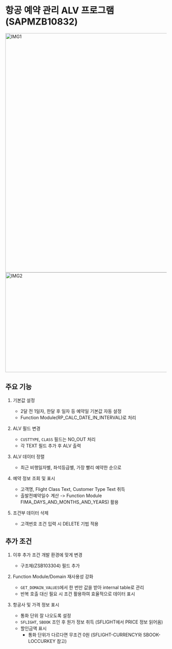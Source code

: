 # 항공 예약 관리 ALV 프로그램 (SAPMZB10832)
<img width="991" height="748" alt="IMG1" src="https://github.com/user-attachments/assets/4f518d26-bd79-4a03-81e3-f8493c7283da" />
<img width="959" height="312" alt="IMG2" src="https://github.com/user-attachments/assets/a70c1cca-f949-4259-8989-c196367fdaae" />

## 주요 기능

1. 기본값 설정

   - 2달 전 1일자, 한달 후 일자 등 예약일 기본값 자동 설정
   - Function Module(RP_CALC_DATE_IN_INTERVAL)로 처리

2. ALV 필드 변경

   - `CUSTTYPE`, `CLASS` 필드는 NO_OUT 처리
   - 각 TEXT 필드 추가 후 ALV 출력

3. ALV 데이터 정렬

   - 최근 비행일자별, 좌석등급별, 가장 빨리 예약한 순으로

4. 예약 정보 조회 및 표시

   - 고객명, Flight Class Text, Customer Type Text 취득
   - 출발전예약일수 계산 -> Function Module FIMA_DAYS_AND_MONTHS_AND_YEARS) 활용

5. 조건부 데이터 삭제
   - 고객번호 조건 입력 시 DELETE <itab> 기법 적용

## 추가 조건

1. 이후 추가 조건 개발 환경에 맞게 변경

   - 구조체(ZSB103304) 필드 추가

2. Function Module/Domain 재사용성 강화

   - `GET_DOMAIN_VALUES`에서 한 번만 값을 받아 internal table로 관리
   - 반복 호출 대신 필요 시 조건 활용하여 효율적으로 데이터 표시

3. 항공사 및 가격 정보 표시

   - 통화 단위 잘 나오도록 설정
   - `SFLIGHT`, `SBOOK` 조인 후 원가 정보 취득 (SFLIGHT에서 PRICE 정보 읽어옴)
   - 할인금액 표시
     - 통화 단위가 다르다면 무조건 0원 (SFLIGHT-CURRENCY와 SBOOK-LOCCURKEY 참고)
